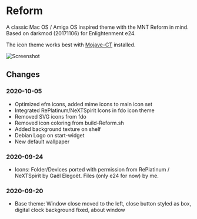 # Reform
A classic Mac OS / Amiga OS inspired theme with the MNT Reform in mind.
Based on darkmod (20171106) for Enlightenment e24.

The icon theme works best with [Mojave-CT](https://github.com/zayronxio/Mojave-CT) installed.


![Screenshot](Reform-image-sources/shot-2020-10-05_16-20-19.png)


## Changes

### 2020-10-05
- Optimized efm icons, added mime icons to main icon set
- Integrated RePlatinum/NeXTSpirit Icons in fdo icon theme
- Removed SVG icons from fdo
- Removed icon coloring from build-Reform.sh
- Added background texture on shelf
- Debian Logo on start-widget
- New default wallpaper

### 2020-09-24
- Icons: Folder/Devices ported with permission from RePlatinum / NeXTSpirit by Gaël Elegoët. Files (only e24 for now) by me.

### 2020-09-20
- Base theme: Window close moved to the left, close button styled as box, digital clock background fixed, about window